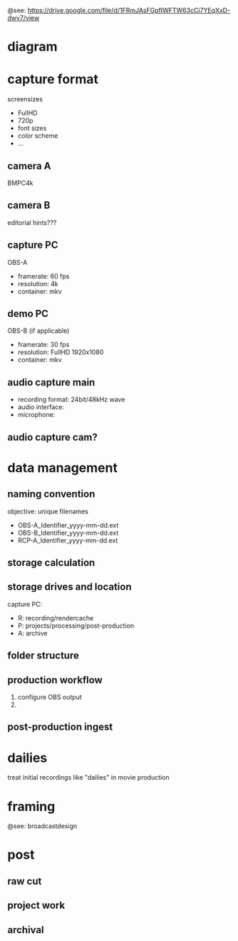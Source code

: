
@see: https://drive.google.com/file/d/1FRmJAsFGpfIWFTW63cCi7YEqXxD-dwv7/view


# diagram

# capture format

screensizes

- FullHD
- 720p
- font sizes
- color scheme
- …

## camera A

BMPC4k

## camera B

editorial hints???

## capture PC

OBS-A

- framerate: 60 fps
- resolution: 4k
- container: mkv

## demo PC

OBS-B (if applicable)

- framerate: 30 fps
- resolution: FullHD 1920x1080
- container: mkv

## audio capture main

- recording format: 24bit/48kHz wave
- audio interface:
- microphone:

## audio capture cam?

# data management

## naming convention

objective: unique filenames

- OBS-A_Identifier_yyyy-mm-dd.ext
- OBS-B_Identifier_yyyy-mm-dd.ext
- RCP-A_Identifier_yyyy-mm-dd.ext

## storage calculation

## storage drives and location

capture PC:

- R: recording/rendercache
- P: projects/processing/post-production
- A: archive

## folder structure

## production workflow

1. configure OBS output
1. 

## post-production ingest

# dailies

treat initial recordings like "dailies" in movie production



# framing

@see: broadcastdesign



# post

## raw cut

## project work

## archival
